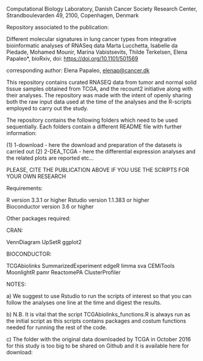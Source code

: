 Computational Biology Laboratory, Danish Cancer Society Research Center, Strandboulevarden 49, 2100, Copenhagen, Denmark

Repository associated to the publication:

Different molecular signatures in lung cancer types from integrative bioinformatic analyses of RNASeq data
Marta Lucchetta, Isabelle da Piedade, Mohamed Mounir, Marina Vabistsevits, Thilde Terkelsen, Elena Papaleo*, bioRxiv, doi: https://doi.org/10.1101/501569


corresponding author: Elena Papaleo, elenap@cancer.dk

This repository contains curated RNASEQ data from tumor and normal solid tissue samples obtained from TCGA, and the recount2 initiative along  with their analyses. The repository was made with the intent of openly sharing both the raw input data used at the time of the analyses and the R-scripts employed to carry out the study.

The repository contains the following folders which need to be used sequentially. Each folders contain a different README file with further information:

(1) 1-download - here the download and preparation of the datasets is carried out 
(2) 2-DEA_TCGA - here the differential expression analyses and the related plots are reported
etc...

PLEASE, CITE THE PUBLICATION ABOVE IF YOU USE THE SCRIPTS FOR YOUR OWN RESEARCH

Requirements:

R version 3.3.1 or higher
Rstudio version 1.1.383 or higher        
Bioconductor version 3.6 or higher	

Other packages required:

CRAN:

VennDiagram
UpSetR
ggplot2

BIOCONDUCTOR:

TCGAbiolinks
SummarizedExperiment
edgeR
limma
sva
CEMiTools
MoonlightR
pamr
ReactomePA
ClusterProfiler

NOTES:

a) We suggest to use Rstudio to run the scripts of interest so that you can follow the analyses one line at the time and digest the results.


b) N.B. It is vital that the script TCGAbiolinks_functions.R is always run as the initial script as this scripts contains packages and costum functions needed for running the rest of the code.

c) The folder with the original data downloaded by TCGA in October 2016 for this study is too big to be shared on Github and it is available here for download:
